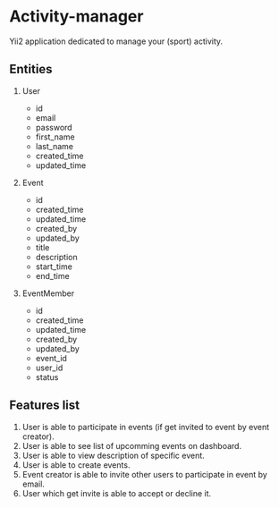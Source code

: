 # Activity-manager

Yii2 application dedicated to manage your (sport) activity.

## Entities

1. User
    - id
    - email
    - password
    - first_name
    - last_name
    - created_time
    - updated_time

2. Event
    - id
    - created_time
    - updated_time
    - created_by
    - updated_by
    - title
    - description
    - start_time
    - end_time

3. EventMember
    - id
    - created_time
    - updated_time
    - created_by
    - updated_by
    - event_id
    - user_id
    - status


## Features list

1. User is able to participate in events (if get invited to event by event creator).
2. User is able to see list of upcomming events on dashboard.
3. User is able to view description of specific event.
4. User is able to create events.
5. Event creator is able to invite other users to participate in event by email.
6. User which get invite is able to accept or decline it.
